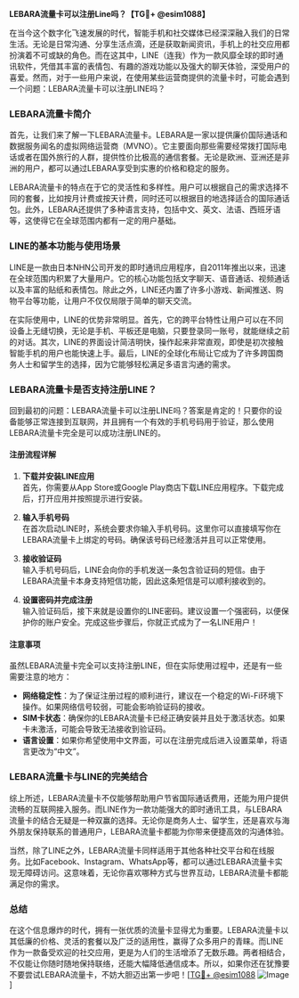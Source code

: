 **LEBARA流量卡可以注册Line吗？【TG💪+ @esim1088】**

在当今这个数字化飞速发展的时代，智能手机和社交媒体已经深深融入我们的日常生活。无论是日常沟通、分享生活点滴，还是获取新闻资讯，手机上的社交应用都扮演着不可或缺的角色。而在这其中，LINE（连我）作为一款风靡全球的即时通讯软件，凭借其丰富的表情包、有趣的游戏功能以及强大的聊天体验，深受用户的喜爱。然而，对于一些用户来说，在使用某些运营商提供的流量卡时，可能会遇到一个问题：LEBARA流量卡可以注册LINE吗？

### LEBARA流量卡简介

首先，让我们来了解一下LEBARA流量卡。LEBARA是一家以提供廉价国际通话和数据服务闻名的虚拟网络运营商（MVNO）。它主要面向那些需要经常拨打国际电话或者在国外旅行的人群，提供性价比极高的通信套餐。无论是欧洲、亚洲还是非洲的用户，都可以通过LEBARA享受到实惠的价格和稳定的服务。

LEBARA流量卡的特点在于它的灵活性和多样性。用户可以根据自己的需求选择不同的套餐，比如按月计费或按天计费，同时还可以根据目的地选择适合的国际通话包。此外，LEBARA还提供了多种语言支持，包括中文、英文、法语、西班牙语等，这使得它在全球范围内都有一定的用户基础。

### LINE的基本功能与使用场景

LINE是一款由日本NHN公司开发的即时通讯应用程序，自2011年推出以来，迅速在全球范围内积累了大量用户。它的核心功能包括文字聊天、语音通话、视频通话以及丰富的贴纸和表情包。除此之外，LINE还内置了许多小游戏、新闻推送、购物平台等功能，让用户不仅仅局限于简单的聊天交流。

在实际使用中，LINE的优势非常明显。首先，它的跨平台特性让用户可以在不同设备上无缝切换，无论是手机、平板还是电脑，只要登录同一账号，就能继续之前的对话。其次，LINE的界面设计简洁明快，操作起来非常直观，即使是初次接触智能手机的用户也能快速上手。最后，LINE的全球化布局让它成为了许多跨国商务人士和留学生的选择，因为它能够轻松满足多语言沟通的需求。

### LEBARA流量卡是否支持注册LINE？

回到最初的问题：LEBARA流量卡可以注册LINE吗？答案是肯定的！只要你的设备能够正常连接到互联网，并且拥有一个有效的手机号码用于验证，那么使用LEBARA流量卡完全是可以成功注册LINE的。

#### 注册流程详解

1. **下载并安装LINE应用**  
   首先，你需要从App Store或Google Play商店下载LINE应用程序。下载完成后，打开应用并按照提示进行安装。

2. **输入手机号码**  
   在首次启动LINE时，系统会要求你输入手机号码。这里你可以直接填写你在LEBARA流量卡上绑定的号码。确保该号码已经激活并且可以正常使用。

3. **接收验证码**  
   输入手机号码后，LINE会向你的手机发送一条包含验证码的短信。由于LEBARA流量卡本身支持短信功能，因此这条短信是可以顺利接收到的。

4. **设置密码并完成注册**  
   输入验证码后，接下来就是设置你的LINE密码。建议设置一个强密码，以便保护你的账户安全。完成这些步骤后，你就正式成为了一名LINE用户！

#### 注意事项

虽然LEBARA流量卡完全可以支持注册LINE，但在实际使用过程中，还是有一些需要注意的地方：

- **网络稳定性**：为了保证注册过程的顺利进行，建议在一个稳定的Wi-Fi环境下操作。如果网络信号较弱，可能会影响验证码的接收。
- **SIM卡状态**：确保你的LEBARA流量卡已经正确安装并且处于激活状态。如果卡未激活，可能会导致无法接收到验证码。
- **语言设置**：如果你希望使用中文界面，可以在注册完成后进入设置菜单，将语言更改为“中文”。

### LEBARA流量卡与LINE的完美结合

综上所述，LEBARA流量卡不仅能够帮助用户节省国际通话费用，还能为用户提供流畅的互联网接入服务。而LINE作为一款功能强大的即时通讯工具，与LEBARA流量卡的结合无疑是一种双赢的选择。无论你是商务人士、留学生，还是喜欢与海外朋友保持联系的普通用户，LEBARA流量卡都能为你带来便捷高效的沟通体验。

当然，除了LINE之外，LEBARA流量卡同样适用于其他各种社交平台和在线服务。比如Facebook、Instagram、WhatsApp等，都可以通过LEBARA流量卡实现无障碍访问。这意味着，无论你喜欢哪种方式与世界互动，LEBARA流量卡都能满足你的需求。

### 总结

在这个信息爆炸的时代，拥有一张优质的流量卡显得尤为重要。LEBARA流量卡以其低廉的价格、灵活的套餐以及广泛的适用性，赢得了众多用户的青睐。而LINE作为一款备受欢迎的社交应用，更是为人们的生活增添了无数乐趣。两者相结合，不仅能让你随时随地保持联络，还能大幅降低通信成本。所以，如果你还在犹豫要不要尝试LEBARA流量卡，不妨大胆迈出第一步吧！[[TG💪+ @esim1088](https://t.me/s/esim1088) ![Image](https://i.postimg.cc/4NQfJmqS/Snipaste-2025-05-13-00-14-12.png)]